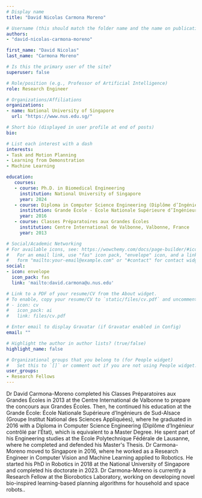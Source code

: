 ```yaml
---
# Display name
title: "David Nicolas Carmona Moreno"

# Username (this should match the folder name and the name on publications)
authors:
- "david-nicolas-carmona-moreno"

first_name: "David Nicolas"
last_name: "Carmona Moreno"

# Is this the primary user of the site?
superuser: false

# Role/position (e.g., Professor of Artificial Intelligence)
role: Research Engineer

# Organizations/Affiliations
organizations:
- name: National University of Singapore
  url: "https://www.nus.edu.sg/"

# Short bio (displayed in user profile at end of posts)
bio: 

# List each interest with a dash
interests:
- Task and Motion Planning
- Learning from Demonstration
- Machine Learning

education:
   courses:
   - course: Ph.D. in Biomedical Engineering
     institution: National University of Singapore
     year: 2024
   - course: Diploma in Computer Science Engineering (Diplôme d’Ingénieur contrôlé par l’État)
     institution: Grande École - École Nationale Supérieure d’Ingénieurs de Sud-Alsace (Groupe Institut National des Sciences Appliquées), Mulhouse, France
     year: 2016
   - course: Classes Préparatoires aux Grandes Écoles
     institution: Centre International de Valbonne, Valbonne, France
     year: 2013

# Social/Academic Networking
# For available icons, see: https://wowchemy.com/docs/page-builder/#icons
#   For an email link, use "fas" icon pack, "envelope" icon, and a link in the
#   form "mailto:your-email@example.com" or "#contact" for contact widget.
social:
- icon: envelope
  icon_pack: fas
  link: 'mailto:david.carmona@u.nus.edu'

# Link to a PDF of your resume/CV from the About widget.
# To enable, copy your resume/CV to `static/files/cv.pdf` and uncomment the lines below.
# - icon: cv
#   icon_pack: ai
#   link: files/cv.pdf

# Enter email to display Gravatar (if Gravatar enabled in Config)
email: ""

# Highlight the author in author lists? (true/false)
highlight_name: false

# Organizational groups that you belong to (for People widget)
#   Set this to `[]` or comment out if you are not using People widget.
user_groups:
- Research Fellows
---
```


Dr David Carmona-Moreno completed his Classes Préparatoires aux Grandes Écoles in 2013 at the Centre International de Valbonne to prepare the concours aux Grandes Écoles. Then, he continued his education at the Grande École:  École Nationale Supérieure d’Ingénieurs de Sud-Alsace (Groupe Institut National des Sciences Appliquées), where he graduated in 2016 with a Diploma in Computer Science Engineering (Diplôme d’Ingénieur contrôlé par l’État), which is equivalent to a Master Degree. He spent part of his Engineering studies at the Ecole Polytechnique Fédérale de Lausanne, where he completed and defended his Master's Thesis. 
Dr Carmona-Moreno moved to Singapore in 2016, where he worked as a Research Engineer in Computer Vision and Machine Learning applied to Robotics. He started his PhD in Robotics in 2018 at the National University of Singapore and completed his doctorate in 2023. 
Dr Carmona-Moreno is currently a Research Fellow at the Biorobotics Laboratory, working on developing novel bio-inspired learning-based planning algorithms for household and space robots..
